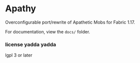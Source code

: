 # Apathy

Overconfigurable port/rewrite of Apathetic Mobs for Fabric 1.17.

For documentation, view the `docs/` folder.

### license yadda yadda

lgpl 3 or later